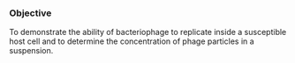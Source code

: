 ### Objective

To demonstrate the ability of bacteriophage to replicate inside a susceptible host cell and to determine the concentration of phage particles in a suspension.
